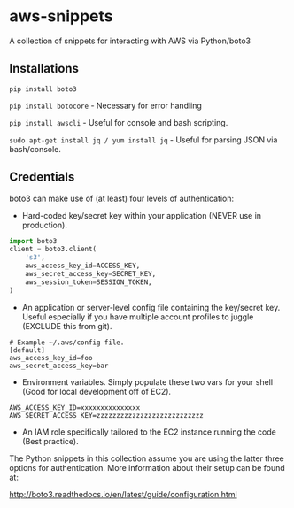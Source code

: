 # aws-snippets
A collection of snippets for interacting with AWS via Python/boto3

## Installations
`pip install boto3`

`pip install botocore` - Necessary for error handling

`pip install awscli` - Useful for console and bash scripting.

`sudo apt-get install jq / yum install jq` - Useful for parsing JSON via bash/console.

## Credentials
boto3 can make use of (at least) four levels of authentication:

* Hard-coded key/secret key within your application (NEVER use in production).

```python
import boto3
client = boto3.client(
    's3',
    aws_access_key_id=ACCESS_KEY,
    aws_secret_access_key=SECRET_KEY,
    aws_session_token=SESSION_TOKEN,
)
```

* An application or server-level config file containing the key/secret key. Useful especially if you have multiple account profiles to juggle (EXCLUDE this from git).

```shell
# Example ~/.aws/config file.
[default]
aws_access_key_id=foo
aws_secret_access_key=bar
```

* Environment variables. Simply populate these two vars for your shell (Good for local development off of EC2).

```shell
AWS_ACCESS_KEY_ID=xxxxxxxxxxxxxxx
AWS_SECRET_ACCESS_KEY=zzzzzzzzzzzzzzzzzzzzzzzzzzz
```

* An IAM role specifically tailored to the EC2 instance running the code (Best practice).

The Python snippets in this collection assume you are using the latter three options for authentication. More information about their setup can be found at:

http://boto3.readthedocs.io/en/latest/guide/configuration.html

